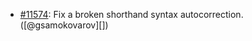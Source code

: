 * [#11574](https://github.com/rubocop/rubocop/pull/11574): Fix a broken shorthand syntax autocorrection. ([@gsamokovarov][])
